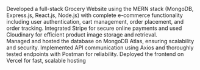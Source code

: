 Developed a full-stack Grocery Website using the MERN stack (MongoDB, Express.js, React.js, Node.js) with
complete e-commerce functionality including user authentication, cart management, order placement, and
 order tracking. 
Integrated Stripe for secure online payments and used Cloudinary for efficient product image storage and
 retrieval.  
Managed and hosted the database on MongoDB Atlas, ensuring scalability and security.
Implemented API communication using Axios and thoroughly tested endpoints with Postman for reliability. 
Deployed the frontend on Vercel for fast, scalable hosting
